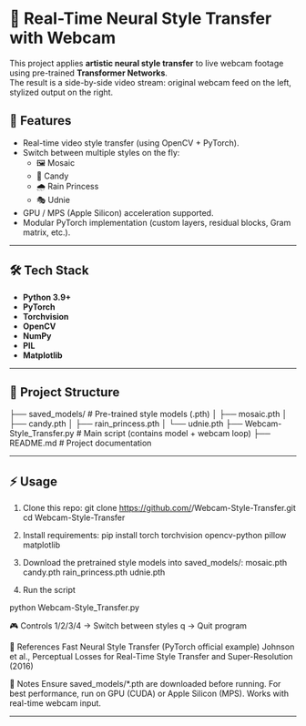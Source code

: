 # 🎨 Real-Time Neural Style Transfer with Webcam

This project applies **artistic neural style transfer** to live webcam footage using pre-trained **Transformer Networks**.  
The result is a side-by-side video stream: original webcam feed on the left, stylized output on the right.

## 🚀 Features
- Real-time video style transfer (using OpenCV + PyTorch).
- Switch between multiple styles on the fly:
  - 🖼 Mosaic
  - 🍬 Candy
  - 🌧 Rain Princess
  - 🎭 Udnie
- GPU / MPS (Apple Silicon) acceleration supported.
- Modular PyTorch implementation (custom layers, residual blocks, Gram matrix, etc.).

---

## 🛠 Tech Stack
- **Python 3.9+**
- **PyTorch**
- **Torchvision**
- **OpenCV**
- **NumPy**
- **PIL**
- **Matplotlib**

---

## 📂 Project Structure
├── saved_models/ # Pre-trained style models (.pth)
│ ├── mosaic.pth
│ ├── candy.pth
│ ├── rain_princess.pth
│ └── udnie.pth
├── Webcam-Style_Transfer.py # Main script (contains model + webcam loop)
├── README.md # Project documentation


---

## ⚡ Usage
1. Clone this repo:
   git clone https://github.com/<ShivendraNT>/Webcam-Style-Transfer.git
   cd Webcam-Style-Transfer

2. Install requirements:
pip install torch torchvision opencv-python pillow matplotlib

3. Download the pretrained style models into saved_models/:
mosaic.pth
candy.pth
rain_princess.pth
udnie.pth

4. Run the script

python Webcam-Style_Transfer.py

🎮 Controls
1/2/3/4 → Switch between styles
q → Quit program




📖 References
Fast Neural Style Transfer (PyTorch official example)
Johnson et al., Perceptual Losses for Real-Time Style Transfer and Super-Resolution (2016)

📌 Notes
Ensure saved_models/*.pth are downloaded before running.
For best performance, run on GPU (CUDA) or Apple Silicon (MPS).
Works with real-time webcam input.


---
